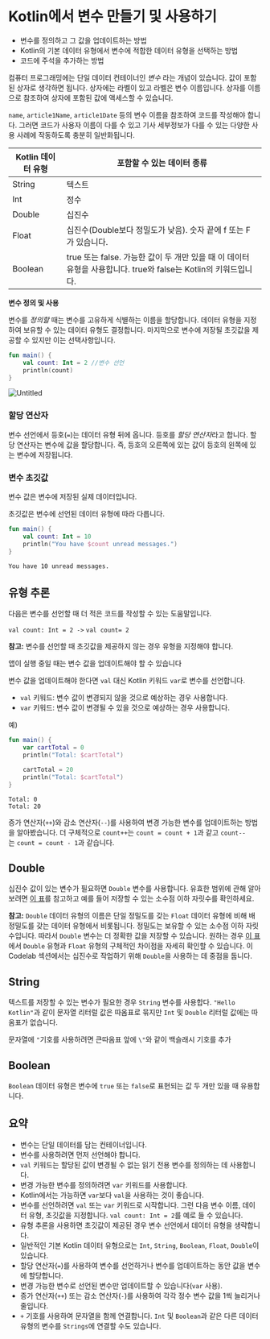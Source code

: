# Kotlin에서 변수 만들기 및 사용하기

- 변수를 정의하고 그 값을 업데이트하는 방법
- Kotlin의 기본 데이터 유형에서 변수에 적합한 데이터 유형을 선택하는 방법
- 코드에 주석을 추가하는 방법

컴퓨터 프로그래밍에는 단일 데이터 컨테이너인 *변수*
라는 개념이 있습니다. 값이 포함된 상자로 생각하면 됩니다. 상자에는 라벨이 있고 라벨은 변수 이름입니다. 상자를 이름으로 참조하여 상자에 포함된 값에 액세스할 수 있습니다.

`name`, `article1Name`, `article1Date` 등의 변수 이름을 참조하여 코드를 작성해야 합니다. 그러면 코드가 사용자 이름이 다를 수 있고 기사 세부정보가 다를 수 있는 다양한 사용 사례에 작동하도록 충분히 일반화됩니다.

| Kotlin 데이터 유형 | 포함할 수 있는 데이터 종류 |
| --- | --- |
| String | 텍스트 |
| Int | 정수 |
| Double | 십진수 |
| Float | 십진수(Double보다 정밀도가 낮음). 숫자 끝에 f 또는 F가 있습니다. |
| Boolean | true 또는 false. 가능한 값이 두 개만 있을 때 이 데이터 유형을 사용합니다. true와 false는 Kotlin의 키워드입니다. |

****변수 정의 및 사용****

변수를 *정의할* 때는 변수를 고유하게 식별하는 이름을 할당합니다. 데이터 유형을 지정하여 보유할 수 있는 데이터 유형도 결정합니다. 마지막으로 변수에 저장될 초깃값을 제공할 수 있지만 이는 선택사항입니다.

```kotlin
fun main() {
    val count: Int = 2 //변수 선언
    println(count)
}
```

![Untitled](Kotlin%E1%84%8B%E1%85%A6%E1%84%89%E1%85%A5%20%E1%84%87%E1%85%A7%E1%86%AB%E1%84%89%E1%85%AE%20%E1%84%86%E1%85%A1%E1%86%AB%E1%84%83%E1%85%B3%E1%86%AF%E1%84%80%E1%85%B5%20%E1%84%86%E1%85%B5%E1%86%BE%20%E1%84%89%E1%85%A1%E1%84%8B%E1%85%AD%E1%86%BC%E1%84%92%E1%85%A1%E1%84%80%E1%85%B5%20a4ca2f18805f4bc188edd01433416f78/Untitled.png)

### **할당 연산자**

변수 선언에서 등호(`=`)는 데이터 유형 뒤에 옵니다. 등호를 *할당 연산자*라고 합니다. 할당 연산자는 변수에 값을 할당합니다. 즉, 등호의 오른쪽에 있는 값이 등호의 왼쪽에 있는 변수에 저장됩니다.

### **변수 초깃값**

변수 값은 변수에 저장된 실제 데이터입니다.

초깃값은 변수에 선언된 데이터 유형에 따라 다릅니다.

```kotlin
fun main() {
    val count: Int = 10
    println("You have $count unread messages.")
}
```

`You have 10 unread messages.`

## **유형 추론**

다음은 변수를 선언할 때 더 적은 코드를 작성할 수 있는 도움말입니다.

`val count: Int = 2 ->` `val count= 2`

**참고:** 변수를 선언할 때 초깃값을 제공하지 않는 경우 유형을 지정해야 합니다.

앱이 실행 중일 때는 변수 값을 업데이트해야 할 수 있습니다

변수 값을 업데이트해야 한다면 `val` 대신 Kotlin 키워드 `var`로 변수를 선언합니다.

- `val` 키워드: 변수 값이 변경되지 않을 것으로 예상하는 경우 사용합니다.
- `var` 키워드: 변수 값이 변경될 수 있을 것으로 예상하는 경우 사용합니다.

예)

```kotlin
fun main() {
    var cartTotal = 0
    println("Total: $cartTotal")

    cartTotal = 20
    println("Total: $cartTotal")
}
```

```
Total: 0
Total: 20
```

증가 연산자(`++`)와 감소 연산자(`--`)를 사용하여 변경 가능한 변수를 업데이트하는 방법을 알아봤습니다. 더 구체적으로 `count++`는 `count = count + 1`과 같고 `count--`는 `count = count - 1`과 같습니다.

## **Double**

십진수 값이 있는 변수가 필요하면 `Double` 변수를 사용합니다. 유효한 범위에 관해 알아보려면 [이 표](https://kotlinlang.org/docs/basic-types.html#floating-point-types)를 참고하고 예를 들어 저장할 수 있는 소수점 이하 자릿수를 확인하세요.

**참고:** `Double` 데이터 유형의 이름은 단일 정밀도를 갖는 `Float` 데이터 유형에 비해 배정밀도를 갖는 데이터 유형에서 비롯됩니다. 정밀도는 보유할 수 있는 소수점 이하 자릿수입니다. 따라서 `Double` 변수는 더 정확한 값을 저장할 수 있습니다. 원하는 경우 [이 표](https://kotlinlang.org/docs/basic-types.html#floating-point-types)에서 `Double` 유형과 `Float` 유형의 구체적인 차이점을 자세히 확인할 수 있습니다. 이 Codelab 섹션에서는 십진수로 작업하기 위해 `Double`을 사용하는 데 중점을 둡니다.

## **String**

텍스트를 저장할 수 있는 변수가 필요한 경우 `String` 변수를 사용합다. `"Hello Kotlin"`과 같이 문자열 리터럴 값은 따옴표로 묶지만 `Int` 및 `Double` 리터럴 값에는 따옴표가 없습니다.

문자열에 `"`기호를 사용하려면 큰따옴표 앞에 `\"`와 같이 백슬래시 기호를 추가

## **Boolean**

`Boolean` 데이터 유형은 변수에 `true` 또는 `false`로 표현되는 값 두 개만 있을 때 유용합니다.

## **요약**

- 변수는 단일 데이터를 담는 컨테이너입니다.
- 변수를 사용하려면 먼저 선언해야 합니다.
- `val` 키워드는 할당된 값이 변경될 수 없는 읽기 전용 변수를 정의하는 데 사용합니다.
- 변경 가능한 변수를 정의하려면 `var` 키워드를 사용합니다.
- Kotlin에서는 가능하면 `var`보다 `val`을 사용하는 것이 좋습니다.
- 변수를 선언하려면 `val` 또는 `var` 키워드로 시작합니다. 그런 다음 변수 이름, 데이터 유형, 초깃값을 지정합니다. `val count: Int = 2`를 예로 들 수 있습니다.
- 유형 추론을 사용하면 초깃값이 제공된 경우 변수 선언에서 데이터 유형을 생략합니다.
- 일반적인 기본 Kotlin 데이터 유형으로는 `Int`, `String`, `Boolean`, `Float`, `Double`이 있습니다.
- 할당 연산자(`=`)를 사용하여 변수를 선언하거나 변수를 업데이트하는 동안 값을 변수에 할당합니다.
- 변경 가능한 변수로 선언된 변수만 업데이트할 수 있습니다(`var` 사용).
- 증가 연산자(`++`) 또는 감소 연산자(`-`)를 사용하여 각각 정수 변수 값을 1씩 늘리거나 줄입니다.
- `+` 기호를 사용하여 문자열을 함께 연결합니다. `Int` 및 `Boolean`과 같은 다른 데이터 유형의 변수를 `Strings`에 연결할 수도 있습니다.